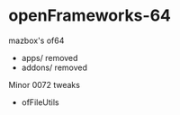 openFrameworks-64
=================

mazbox's of64 
- apps/ removed 
- addons/ removed


Minor 0072 tweaks
- ofFileUtils